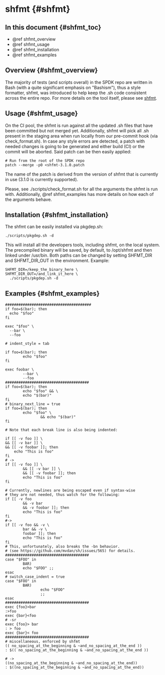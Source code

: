 # shfmt {#shfmt}

## In this document {#shfmt_toc}

* @ref shfmt_overview
* @ref shfmt_usage
* @ref shfmt_installation
* @ref shfmt_examples

## Overview {#shfmt_overview}

The majority of tests (and scripts overall) in the SPDK repo are written
in Bash (with a quite significant emphasis on "Bashism"), thus a style
formatter, shfmt, was introduced to help keep the .sh code consistent
across the entire repo. For more details on the tool itself, please see
[shfmt](https://github.com/mvdan/sh).

## Usage {#shfmt_usage}

On the CI pool, the shfmt is run against all the updated .sh files that
have been committed but not merged yet. Additionally, shfmt will pick
all .sh present in the staging area when run locally from our pre-commit
hook (via check_format.sh). In case any style errors are detected, a
patch with needed changes is going to be generated and either build (CI)
or the commit will be aborted. Said patch can be then easily applied:

~~~{.sh}
# Run from the root of the SPDK repo
patch --merge -p0 <shfmt-3.1.0.patch
~~~

The name of the patch is derived from the version of shfmt that is
currently in use (3.1.0 is currently supported).

Please, see ./scripts/check_format.sh for all the arguments the shfmt
is run with. Additionally, @ref shfmt_examples has more details on how
each of the arguments behave.

## Installation {#shfmt_installation}

The shfmt can be easily installed via pkgdep.sh:

~~~{.sh}
./scripts/pkgdep.sh -d
~~~

This will install all the developers tools, including shfmt, on the
local system. The precompiled binary will be saved, by default, to
/opt/shfmt and then linked under /usr/bin. Both paths can be changed
by setting SHFMT_DIR and SHFMT_DIR_OUT in the environment. Example:

~~~{.sh}
SHFMT_DIR=/keep_the_binary_here \
SHFMT_DIR_OUT=/and_link_it_here \
  ./scripts/pkgdep.sh -d
~~~

## Examples {#shfmt_examples}

~~~{.sh}
#######################################
if foo=$(bar); then
  echo "$foo"
fi

exec "$foo" \
  --bar \
  --foo

# indent_style = tab

if foo=$(bar); then
        echo "$foo"
fi

exec foobar \
        --bar \
        --foo
######################################
if foo=$(bar); then
        echo "$foo" && \
        echo "$(bar)"
fi
# binary_next_line = true
if foo=$(bar); then
        echo "$foo" \
                && echo "$(bar)"
fi

# Note that each break line is also being indented:

if [[ -v foo ]] \
&& [[ -v bar ]] \
&& [[ -v foobar ]]; then
	echo "This is foo"
fi
# ->
if [[ -v foo ]] \
        && [[ -v bar ]] \
        && [[ -v foobar ]]; then
        echo "This is foo"
fi

# Currently, newlines are being escaped even if syntax-wise
# they are not needed, thus watch for the following:
if [[ -v foo
        && -v bar
        && -v foobar ]]; then
        echo "This is foo"
fi
#->
if [[ -v foo && -v \
        bar && -v \
        foobar ]]; then
        echo "This is foo"
fi
# This, unfortunately, also breaks the -bn behavior.
# (see https://github.com/mvdan/sh/issues/565) for details.
######################################
case "$FOO" in
        BAR)
        echo "$FOO" ;;
esac
# switch_case_indent = true
case "$FOO" in
        BAR)
                echo "$FOO"
                ;;
esac
######################################
exec {foo}>bar
:>foo
exec {bar}<foo
# -sr
exec {foo}> bar
: > foo
exec {bar}< foo
######################################
# miscellaneous, enforced by shfmt
(( no_spacing_at_the_beginning & ~and_no_spacing_at_the_end ))
: $(( no_spacing_at_the_beginning & ~and_no_spacing_at_the_end ))

# ->
((no_spacing_at_the_beginning & ~and_no_spacing_at_the_end))
: $((no_spacing_at_the_beginning & ~and_no_spacing_at_the_end))
~~~
